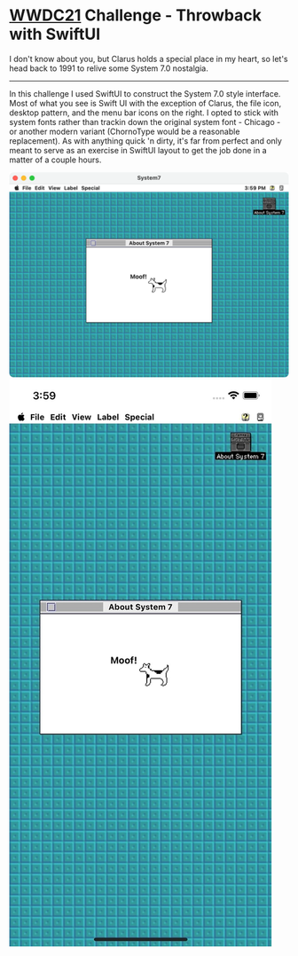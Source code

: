 # [WWDC21](https://developer.apple.com/news/?id=5qbbn6ut) Challenge - Throwback with SwiftUI

I don't know about you, but Clarus holds a special place in my heart, so let's head back to 1991 to relive some System 7.0 nostalgia.

---

In this challenge I used SwiftUI to construct the System 7.0 style interface. Most of what you see is Swift UI with the exception of Clarus, the file icon, desktop pattern, and the menu bar icons on the right. I opted to stick with system fonts rather than trackin down the original system font - Chicago - or another modern variant (ChornoType would be a reasonable replacement). As with anything quick 'n dirty, it's far from perfect and only meant to serve as an exercise in SwiftUI layout to get the job done in a matter of a couple hours.

![System7 look-alike, mac version](docs/images/system7-mac.png)
![System7 look-alike, iOS version](docs/images/system7-ios.jpg)
